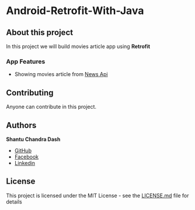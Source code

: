 # Android-Retrofit-With-Java

## About this project

In this project we will build movies article app using <B>Retrofit</B>

### App Features
* Showing movies article from [News Api](https://newsapi.org)

## Contributing

Anyone can contribute in this project.

## Authors

**Shantu Chandra Dash** 
* [GitHub](https://github.com/shantudas)
* [Facebook](https://www.facebook.com/shantudashbd)
* [Linkedin](https://www.linkedin.com/in/shantudashbd/)


## License

This project is licensed under the MIT License - see the [LICENSE.md](https://github.com/shantudas/Android-Architecture-Components-Java/blob/master/LICENSE) file for details
